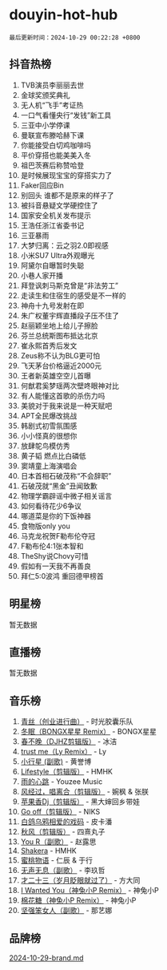 # douyin-hot-hub

`最后更新时间：2024-10-29 00:22:28 +0800`

## 抖音热榜

1. TVB演员李丽丽去世
1. 金球奖颁奖典礼
1. 无人机“飞手”考证热
1. 一口气看懂央行“发钱”新工具
1. 三亚中小学停课
1. 曼联宣布滕哈赫下课
1. 你能接受白切鸡咖啡吗
1. 平价穿搭也能美美入冬
1. 祖巴茨赛后称赞哈登
1. 是时候展现宝宝的穿搭实力了
1. Faker回应Bin
1. 别回头 谁都不是原来的样子了
1. 被抖音悬疑文学硬控住了
1. 国家安全机关发布提示
1. 王浩任浙江省委书记
1. 三亚暴雨
1. 大梦归离：云之羽2.0即视感
1. 小米SU7 Ultra外观曝光
1. 阿黛尔自曝暂时失聪
1. 小巷人家开播
1. 拜登讽刺马斯克曾是“非法劳工”
1. 走读生和住宿生的感受是不一样的
1. 神舟十九号发射在即
1. 朱广权董宇辉直播段子压不住了
1. 赵丽颖坐地上给儿子擦脸
1. 芬兰总统斯图布抵达北京
1. 崔永熙首秀后发文
1. Zeus称不认为BLG更可怕
1. 飞天茅台价格逼近2000元
1. 王者新英雄空空儿首曝
1. 何猷君奚梦瑶两次壁咚眼神对比
1. 有人能懂这首歌的杀伤力吗
1. 美貌对于我来说是一种天赋吧
1. APT全民爆改挑战
1. 韩剧式初雪氛围感
1. 小小怪真的很想你
1. 放肆鸵鸟模仿秀
1. 黄子韬 燃点比白磷低
1. 窦靖童上海演唱会
1. 日本首相石破茂称“不会辞职”
1. 石破茂就“黑金”丑闻致歉
1. 物理学霸辟谣中微子相关谣言
1. 如何看待花少6争议
1. 哪道菜是你的下饭神器
1. 食物版only you
1. 马克龙祝贺F勒布伦夺冠
1. F勒布伦4:1张本智和
1. TheShy说Chovy可惜
1. 假如有一天我不再善良
1. 拜仁5:0波鸿 重回德甲榜首

## 明星榜

暂无数据

## 直播榜

暂无数据

## 音乐榜

1. [青丝（创业进行曲）](https://sf5-hl-cdn-tos.douyinstatic.com/obj/tos-cn-ve-2774/ooYARJB5iBRNhCOkDsS3BAKW91CIMoQfwzwKLi) - 时光胶囊乐队
1. [冬眠（BONGX星星 Remix）](https://sf5-hl-cdn-tos.douyinstatic.com/obj/tos-cn-ve-2774/oMCfFFoE3LwQ7agAgOIG4ieExqkeAsxNBEkLdz) - BONGX星星
1. [春不晚（DJHZ剪辑版）](https://sf3-cdn-tos.douyinstatic.com/obj/tos-cn-ve-2774/osEZa7YZ6wNo9QDABgfGFaCQKRQTNafsBJDnKt) - 冰洁
1. [trust me（Ly Remix）](https://sf5-hl-cdn-tos.douyinstatic.com/obj/tos-cn-ve-2774/oUo1M8fz5AfmMSExABQQKFE0eCMWgsiccfqrMA) - Ly
1. [小行星 (副歌)](https://sf5-hl-cdn-tos.douyinstatic.com/obj/tos-cn-ve-2774/oArWEvgkJwVsB0KMIw6iBsAoHAciIjJqzWeTQr) - 黄誉博
1. [Lifestyle（剪辑版）](https://sf3-cdn-tos.douyinstatic.com/obj/tos-cn-ve-2774/owfqGgjwG3V5lCLaAIezFMeg3LtuKNBaZKgzPV) - HMHK
1. [雨的心跳](https://sf5-hl-cdn-tos.douyinstatic.com/obj/tos-cn-ve-2774/o0vI5NZuiJgxWIQQFhXO0RTrsiIAsBSiMIECz) - Youzee Music
1. [风经过，唱离合（剪辑版）](https://sf3-cdn-tos.douyinstatic.com/obj/tos-cn-ve-2774/okllg5DG2MmUF3aiiDfBZx6ZLvfwOTtbCEAHyI) - 婉枫 & 张朕
1. [苹果香Dj（剪辑版）](https://sf5-hl-cdn-tos.douyinstatic.com/obj/tos-cn-ve-2774/oEeIEQbYGAOspCTRAIeYF4Ok8LgZ8NBaRe4ztR) - 黑大婶回乡带娃
1. [Go off（剪辑版）](https://sf3-cdn-tos.douyinstatic.com/obj/tos-cn-ve-2774/oYLJZTCGnIQBt2BsMBCFksOEMnDQesCr2gfZ7N) - NIKS
1. [白鸽乌鸦相爱的戏码](https://sf3-cdn-tos.douyinstatic.com/obj/tos-cn-ve-2774/oMVVEf6eDAOmFtNtCsEqKpIorBDM8Nkg6TZRqC) - 皮卡潘
1. [秋风（剪辑版）](https://sf3-cdn-tos.douyinstatic.com/obj/tos-cn-ve-2774/ocGaU84LfAfzMd2wbXdQFpCGhBiXg82JNMRRie) - 四熹丸子
1. [You R（副歌）](https://sf5-hl-cdn-tos.douyinstatic.com/obj/tos-cn-ve-2774/oc0MZn9aEfLkCFLIxKQQcgBjS9mBBuDttYPfZ1) - 赵露思
1. [Shakera](https://sf3-cdn-tos.douyinstatic.com/obj/tos-cn-ve-2774/ocKtEBgQ8FiQCBDf3nj9Z9gEGEQ4fAZDYEocLY) - HMHK
1. [蜜桃物语](https://sf5-hl-cdn-tos.douyinstatic.com/obj/tos-cn-ve-2774/oIhOSCZtIACtYU4XQkngiW9kCBfVD1Fz9IYeqL) - 仁辰 & 于行
1. [无声无息（副歌）](https://sf5-hl-cdn-tos.douyinstatic.com/obj/tos-cn-ve-2774/osmzBBdYMBoz2NHW7AYiZEErnITswCiYzuA3Nf) - 李玖哲
1. [才二十三（岁月眨眼就过了）](https://sf6-cdn-tos.douyinstatic.com/obj/tos-cn-ve-2774/oYAvkTrUXEBMWYUbL3nl8i01MJ5skiIZASC2H) - 方大同
1. [I Wanted You（神兔小P Remix）](https://sf5-hl-cdn-tos.douyinstatic.com/obj/tos-cn-ve-2774/o4CAubmDQdZeEkstFnCvKIMDag8D2BSBOjfNuh) - 神兔小P
1. [棉花糖（神兔小P Remix）](https://sf5-hl-cdn-tos.douyinstatic.com/obj/tos-cn-ve-2774/o0pEDf1GaEfEYJ1FbgOAFCITQ1zeFD3kgBWGcG) - 神兔小P
1. [坚强笨女人（副歌）](https://sf5-hl-cdn-tos.douyinstatic.com/obj/tos-cn-ve-2774/ospNInQiZvGWyBVg5zkNsAMct5uJIg1CrZiPL) - 那艺娜

## 品牌榜

[2024-10-29-brand.md](2024-10-29-brand.md)
